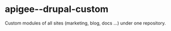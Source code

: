 apigee--drupal-custom
=====================

Custom modules of all sites (marketing, blog, docs ...) under one repository.

